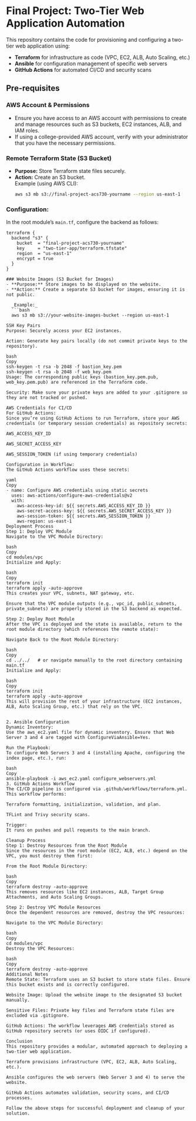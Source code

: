 # Final Project: Two-Tier Web Application Automation

This repository contains the code for provisioning and configuring a two-tier web application using:
- **Terraform** for infrastructure as code (VPC, EC2, ALB, Auto Scaling, etc.)
- **Ansible** for configuration management of specific web servers
- **GitHub Actions** for automated CI/CD and security scans

## Pre-requisites

### AWS Account & Permissions
- Ensure you have access to an AWS account with permissions to create and manage resources such as S3 buckets, EC2 instances, ALB, and IAM roles.
- If using a college-provided AWS account, verify with your administrator that you have the necessary permissions.

### Remote Terraform State (S3 Bucket)
- **Purpose:** Store Terraform state files securely.
- **Action:** Create an S3 bucket.  
  Example (using AWS CLI):
  ```bash
  aws s3 mb s3://final-project-acs730-yourname --region us-east-1

### Configuration:
In the root module’s `main.tf`, configure the backend as follows:

```hcl
terraform {
  backend "s3" {
    bucket  = "final-project-acs730-yourname"
    key     = "two-tier-app/terraform.tfstate"
    region  = "us-east-1"
    encrypt = true
  }
}

### Website Images (S3 Bucket for Images)
- **Purpose:** Store images to be displayed on the website.
- **Action:** Create a separate S3 bucket for images, ensuring it is not public.

  _Example:_
  ```bash
  aws s3 mb s3://your-website-images-bucket --region us-east-1

SSH Key Pairs
Purpose: Securely access your EC2 instances.

Action: Generate key pairs locally (do not commit private keys to the repository).

bash
Copy
ssh-keygen -t rsa -b 2048 -f bastion_key.pem
ssh-keygen -t rsa -b 2048 -f web_key.pem
Usage: The corresponding public keys (bastion_key.pem.pub, web_key.pem.pub) are referenced in the Terraform code.

Security: Make sure your private keys are added to your .gitignore so they are not tracked or pushed.

AWS Credentials for CI/CD
For GitHub Actions:
Since you’re using GitHub Actions to run Terraform, store your AWS credentials (or temporary session credentials) as repository secrets:

AWS_ACCESS_KEY_ID

AWS_SECRET_ACCESS_KEY

AWS_SESSION_TOKEN (if using temporary credentials)

Configuration in Workflow:
The GitHub Actions workflow uses these secrets:

yaml
Copy
- name: Configure AWS credentials using static secrets
  uses: aws-actions/configure-aws-credentials@v2
  with:
    aws-access-key-id: ${{ secrets.AWS_ACCESS_KEY_ID }}
    aws-secret-access-key: ${{ secrets.AWS_SECRET_ACCESS_KEY }}
    aws-session-token: ${{ secrets.AWS_SESSION_TOKEN }}
    aws-region: us-east-1
Deployment Process
Step 1: Deploy VPC Module
Navigate to the VPC Module Directory:

bash
Copy
cd modules/vpc
Initialize and Apply:

bash
Copy
terraform init
terraform apply -auto-approve
This creates your VPC, subnets, NAT gateway, etc.

Ensure that the VPC module outputs (e.g., vpc_id, public_subnets, private_subnets) are properly stored in the S3 backend as expected.

Step 2: Deploy Root Module
After the VPC is deployed and the state is available, return to the root module directory (which references the remote state):

Navigate Back to the Root Module Directory:

bash
Copy
cd ../../   # or navigate manually to the root directory containing main.tf
Initialize and Apply:

bash
Copy
terraform init
terraform apply -auto-approve
This will provision the rest of your infrastructure (EC2 instances, ALB, Auto Scaling Group, etc.) that rely on the VPC.


2. Ansible Configuration
Dynamic Inventory:
Use the aws_ec2.yaml file for dynamic inventory. Ensure that Web Server 3 and 4 are tagged with ConfigureViaAnsible=Yes.

Run the Playbook:
To configure Web Servers 3 and 4 (installing Apache, configuring the index page, etc.), run:

bash
Copy
ansible-playbook -i aws_ec2.yaml configure_webservers.yml
3. GitHub Actions Workflow
The CI/CD pipeline is configured via .github/workflows/terraform.yml.
This workflow performs:

Terraform formatting, initialization, validation, and plan.

TFLint and Trivy security scans.

Trigger:
It runs on pushes and pull requests to the main branch.

Cleanup Process
Step 1: Destroy Resources from the Root Module
Since the resources in the root module (EC2, ALB, etc.) depend on the VPC, you must destroy them first:

From the Root Module Directory:

bash
Copy
terraform destroy -auto-approve
This removes resources like EC2 instances, ALB, Target Group Attachments, and Auto Scaling Groups.

Step 2: Destroy VPC Module Resources
Once the dependent resources are removed, destroy the VPC resources:

Navigate to the VPC Module Directory:

bash
Copy
cd modules/vpc
Destroy the VPC Resources:

bash
Copy
terraform destroy -auto-approve
Additional Notes
Remote State: Terraform uses an S3 bucket to store state files. Ensure this bucket exists and is correctly configured.

Website Image: Upload the website image to the designated S3 bucket manually.

Sensitive Files: Private key files and Terraform state files are excluded via .gitignore.

GitHub Actions: The workflow leverages AWS credentials stored as GitHub repository secrets (or uses OIDC if configured).

Conclusion
This repository provides a modular, automated approach to deploying a two-tier web application.

Terraform provisions infrastructure (VPC, EC2, ALB, Auto Scaling, etc.).

Ansible configures the web servers (Web Server 3 and 4) to serve the website.

GitHub Actions automates validation, security scans, and CI/CD processes.

Follow the above steps for successful deployment and cleanup of your solution.

